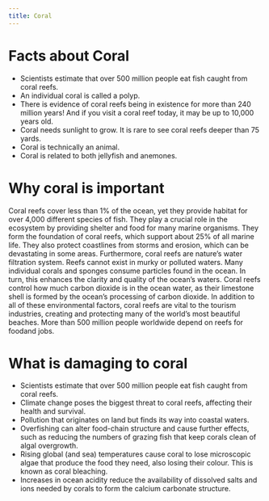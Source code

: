 ```yaml
---
title: Coral
---
```


# Facts about Coral

- Scientists estimate that over 500 million people eat fish caught from coral reefs.
- An individual coral is called a polyp.
- There is evidence of coral reefs being in existence for more than 240 million years! And if you visit a coral reef today, it may be up to 10,000 years old.
- Coral needs sunlight to grow. It is rare to see coral reefs deeper than 75 yards.
- Coral is technically an animal.
- Coral is related to both jellyfish and anemones.

# Why coral is important
Coral reefs cover less than 1% of the ocean, yet they provide habitat for over 4,000 different species of fish. They play a crucial role in the ecosystem by providing shelter and food for many marine organisms. They form the foundation of coral reefs, which support about 25% of all marine life. They also protect coastlines from storms and erosion, which can be devastating in some areas. Furthermore, coral reefs are nature’s water filtration system. Reefs cannot exist in murky or polluted waters. Many individual corals and sponges consume particles found in the ocean. In turn, this enhances the clarity and quality of the ocean’s waters. Coral reefs control how much carbon dioxide is in the ocean water, as their limestone shell is formed by the ocean’s processing of carbon dioxide. In addition to all of these environmental factors, coral reefs are vital to the tourism industries, creating and protecting many of the world’s most beautiful beaches. More than 500 million people worldwide depend on reefs for foodand jobs.


# What is damaging to coral

- Scientists estimate that over 500 million people eat fish caught from coral reefs.
- Climate change poses the biggest threat to coral reefs, affecting their health and survival.
- Pollution that originates on land but finds its way into coastal waters.
- Overfishing can alter food-chain structure and cause further effects, such as reducing the numbers of grazing fish that keep corals clean of algal overgrowth.
- Rising global (and sea) temperatures cause coral to lose microscopic algae that produce the food they need, also losing their colour. This is known as coral bleaching.
- Increases in ocean acidity reduce the availability of dissolved salts and ions needed by corals to form the calcium carbonate structure.
